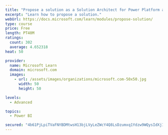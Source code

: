 ```yaml
---
title: "Propose a solution as a Solution Architect for Power Platform and Dynamics 365"
excerpt: "Learn how to propose a solution."
webUrl: https://docs.microsoft.com/learn/modules/propose-solution/
type: course
price: Free
length: PT40M
ratings:
  count: 302
  average: 4.652318
heat: 50

provider:
  name: Microsoft Learn
  domain: microsoft.com
  images:
    - url: /assets/images/organizations/microsoft.com-50x50.jpg
      width: 50
      height: 50

levels:
  - Advanced

topics:
  - Power BI

secured: "4b61PjLpiTVaFNYBDMtwsH13bjLVyLeZWcY4Q8LsDzumxq1Ydzw9WQysIdXj1rv3UkwlSheA/49MrbF+AGtuWw0ZwlD9+h5GoUbQPBCP5qSkwsKRmeqDDBf6TDb+ng4xOSW54vr4ibLi7frjgi5KdLdO2aq5wCx02D7spuMZGHXm/DQpTIxHeEDHWCHq4wJbf4l18gNledPbTqAaLVxioNXsDzWFxHTHSwJ26k/sNa/JZSnR5/g0kBsyHqQkYiK7jty8Jbs4bG48ZCVvpr1Gd9TJar6s7eSSzNdtcsP9ql/8E28ve2zib2ItLDtR1Q1QpREFigdJoLYR45iG0rqv/QcLT9bFYPg7/Sk1gqwgXlcTTfgLlb7jDkGPSPOS40Tg83WL6OhtCRXkBbML4P97LB4zO1P4wgnwy2+HQGU0j3w=;TLQLBYkSRc1gBzCgbxdgRQ=="
---
```


